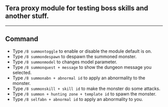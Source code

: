 ## Tera proxy module for testing boss skills and another stuff.

---

## Command
- Type `/8 summontoggle` to enable or disable the module default is on.
- Type `/8 summondespawn` to despawn the summoned monster.
- Type `/8 summonmodel` to changes model parameter.
- Type `/8 summonquest + message` to show the dungeon message you selected.
- Type `/8 summonabn + abnormal id` to apply an abnormality to the monster.
- Type `/8 summonskill + skill id` to make the monster do some attacks.
- Type `/8 summon + hunting zone + template id` to spawn the monster.
- Type `/8 selfabn + abnormal id` to apply an abnormality to you.
